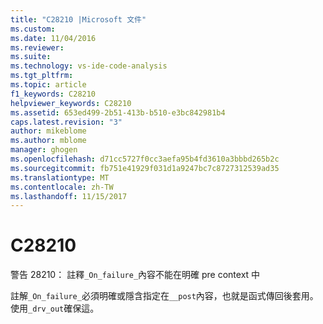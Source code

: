 ```yaml
---
title: "C28210 |Microsoft 文件"
ms.custom: 
ms.date: 11/04/2016
ms.reviewer: 
ms.suite: 
ms.technology: vs-ide-code-analysis
ms.tgt_pltfrm: 
ms.topic: article
f1_keywords: C28210
helpviewer_keywords: C28210
ms.assetid: 653ed499-2b51-413b-b510-e3bc842981b4
caps.latest.revision: "3"
author: mikeblome
ms.author: mblome
manager: ghogen
ms.openlocfilehash: d71cc5727f0cc3aefa95b4fd3610a3bbbd265b2c
ms.sourcegitcommit: fb751e41929f031d1a9247bc7c8727312539ad35
ms.translationtype: MT
ms.contentlocale: zh-TW
ms.lasthandoff: 11/15/2017
---
```

# <a name="c28210"></a>C28210
警告 28210： 註釋`_On_failure_`內容不能在明確 pre context 中  
  
 註解`_On_failure_`必須明確或隱含指定在`__post`內容，也就是函式傳回後套用。  使用`_drv_out`確保這。